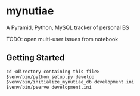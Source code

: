 mynutiae
========

A Pyramid, Python, MySQL tracker of personal BS

TODO: open multi-user issues from notebook

Getting Started
---------------

    cd <directory containing this file>
    $venv/bin/python setup.py develop
    $venv/bin/initialize_mynutiae_db development.ini
    $venv/bin/pserve development.ini

